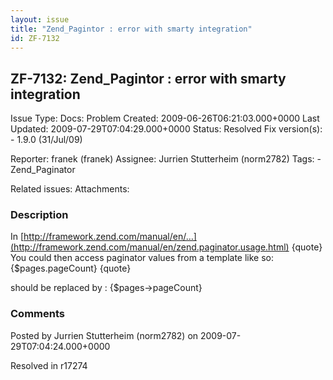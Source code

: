 ```yaml
---
layout: issue
title: "Zend_Pagintor : error with smarty integration"
id: ZF-7132
---
```


ZF-7132: Zend\_Pagintor : error with smarty integration
-------------------------------------------------------

 Issue Type: Docs: Problem Created: 2009-06-26T06:21:03.000+0000 Last Updated: 2009-07-29T07:04:29.000+0000 Status: Resolved Fix version(s): - 1.9.0 (31/Jul/09)
 
 Reporter:  franek (franek)  Assignee:  Jurrien Stutterheim (norm2782)  Tags: - Zend\_Paginator
 
 Related issues: 
 Attachments: 
### Description

In [http://framework.zend.com/manual/en/…](http://framework.zend.com/manual/en/zend.paginator.usage.html) {quote} You could then access paginator values from a template like so: {$pages.pageCount} {quote}

should be replaced by : {$pages->pageCount}

 

 

### Comments

Posted by Jurrien Stutterheim (norm2782) on 2009-07-29T07:04:24.000+0000

Resolved in r17274

 

 
